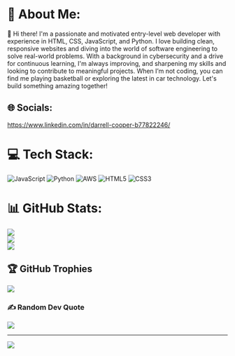 # 💫 About Me:
👋 Hi there! I'm a passionate and motivated entry-level web developer with experience in HTML, CSS, JavaScript, and Python. I love building clean, responsive websites and diving into the world of software engineering to solve real-world problems. With a background in cybersecurity and a drive for continuous learning, I'm always improving, and  sharpening my skills and looking to contribute to meaningful projects. When I’m not coding, you can find me playing basketball or exploring the latest in car technology. Let's build something amazing together!


## 🌐 Socials:
https://www.linkedin.com/in/darrell-cooper-b77822246/

# 💻 Tech Stack:
![JavaScript](https://img.shields.io/badge/javascript-%23323330.svg?style=for-the-badge&logo=javascript&logoColor=%23F7DF1E) ![Python](https://img.shields.io/badge/python-3670A0?style=for-the-badge&logo=python&logoColor=ffdd54) ![AWS](https://img.shields.io/badge/AWS-%23FF9900.svg?style=for-the-badge&logo=amazon-aws&logoColor=white) ![HTML5](https://img.shields.io/badge/html5-%23E34F26.svg?style=for-the-badge&logo=html5&logoColor=white) ![CSS3](https://img.shields.io/badge/css3-%231572B6.svg?style=for-the-badge&logo=css3&logoColor=white)
# 📊 GitHub Stats:
![](https://github-readme-stats.vercel.app/api?username=DJCooper1104&theme=dark&hide_border=false&include_all_commits=false&count_private=false)<br/>
![](https://github-readme-streak-stats.herokuapp.com/?user=DJCooper1104&theme=dark&hide_border=false)<br/>
![](https://github-readme-stats.vercel.app/api/top-langs/?username=DJCooper1104&theme=dark&hide_border=false&include_all_commits=false&count_private=false&layout=compact)

## 🏆 GitHub Trophies
![](https://github-profile-trophy.vercel.app/?username=DJCooper1104&theme=radical&no-frame=false&no-bg=true&margin-w=4)

### ✍️ Random Dev Quote
![](https://quotes-github-readme.vercel.app/api?type=horizontal&theme=radical)

---
[![](https://visitcount.itsvg.in/api?id=DJCooper1104&icon=0&color=0)](https://visitcount.itsvg.in)

<!-- Proudly created with GPRM ( https://gprm.itsvg.in ) -->
